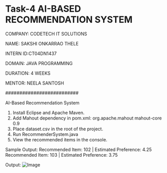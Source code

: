 # Task-4 AI-BASED RECOMMENDATION SYSTEM

COMPANY: CODETECH IT SOLUTIONS

NAME: SAKSHI ONKARRAO THELE

INTERN ID:CT04DN1437

DOMAIN: JAVA PROGRAMMING

DURATION: 4 WEEKS

MENTOR: NEELA SANTOSH

##########################

AI-Based Recommendation System 

1. Install Eclipse and Apache Maven.
2. Add Mahout dependency in pom.xml:
   <dependency>
     <groupId>org.apache.mahout</groupId>
     <artifactId>mahout-core</artifactId>
     <version>0.9</version>
   </dependency>
3. Place dataset.csv in the root of the project.
4. Run RecommenderSystem.java
5. View the recommended items in the console.

Sample Output:
Recommended Item: 102 | Estimated Preference: 4.25
Recommended Item: 103 | Estimated Preference: 3.75


Output:
![Image](https://github.com/user-attachments/assets/fecd46bb-ae5b-494f-b97a-b83bf1c8aa3d)
